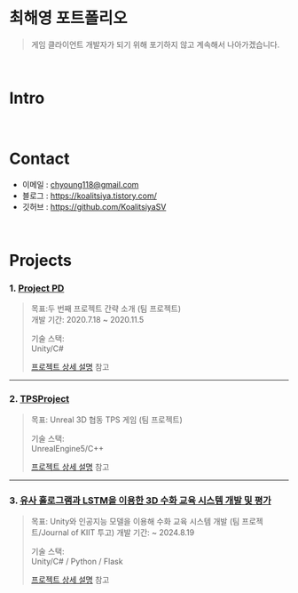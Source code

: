 # 최해영 포트폴리오
> 게임 클라이언트 개발자가 되기 위해 포기하지 않고 계속해서 나아가겠습니다.

</br>

# Intro

</br>

# Contact
- 이메일 : chyoung118@gmail.com
- 블로그 : https://koalitsiya.tistory.com/
- 깃허브 : https://github.com/KoalitsiyaSV

</br>

# Projects
### 1. [Project PD](https://github.com/KoalitsiyaSV/CapstoneDesignUnity)
> 목표:두 번째 프로젝트 간략 소개  (팀 프로젝트)  
>개발 기간: 2020.7.18 ~ 2020.11.5  
>  
>기술 스택:  
> Unity/C#
>
>  
>[프로젝트 상세 설명]() 참고

---

### 2. [TPSProject](https://github.com/KoalitsiyaSV/Unreal-TPS-Project)
> 목표: Unreal 3D 협동 TPS 게임 (팀 프로젝트)
>  
>  
>기술 스택:  
>UnrealEngine5/C++ 
>
>  
>[프로젝트 상세 설명]() 참고

---

### 3. [유사 홀로그램과 LSTM을 이용한 3D 수화 교육 시스템 개발 및 평가](https://github.com/KoalitsiyaSV/Development-and-Evaluation-of-a-3D-Sign-Language-Education-System-Using-Pseudo-Holograms-and-LSTM)
> 목표: Unity와 인공지능 모델을 이용해 수화 교육 시스템 개발 (팀 프로젝트/Journal of KIIT 투고)
>개발 기간: ~ 2024.8.19
>  
>기술 스택:  
> Unity/C# / Python / Flask
>
>  
>[프로젝트 상세 설명]() 참고
